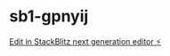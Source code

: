 # sb1-gpnyij

[Edit in StackBlitz next generation editor ⚡️](https://stackblitz.com/~/github.com/Puvadol19/sb1-gpnyij)